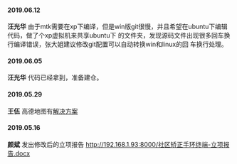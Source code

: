 
#### 2019.06.12
**汪光华**  由于mtk需要在xp下编译，但是win版git很慢，并且希望在ubuntu下编辑代码，做了个xp虚拟机来共享ubuntu下
的文件夹，发现源码文件出现很多回车换行编译错误，张大姐建议修改git配置可以自动转换win和linux的回
车换行处理。
#### 2019.06.05
**汪光华**  代码已经拿到，准备建仓。
#### 2019.05.29
**王伍**  高德地图有[解决方案](https://lbs.amap.com/smart/smarthard) 
#### 2019.05.16
**颜斌** 发出修改后的立项报告 http://192.168.1.93:8000/社区矫正手环终端-立项报告.docx  